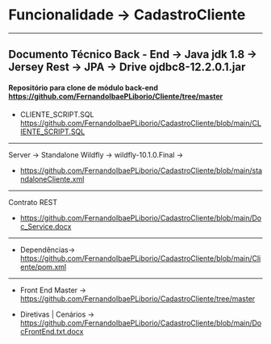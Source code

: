 # Funcionalidade -> CadastroCliente

-----------------------------------------------------------------------------------------------------------------------------------
Documento Técnico Back - End -> Java jdk 1.8 -> Jersey Rest -> JPA -> Drive ojdbc8-12.2.0.1.jar
-----------------------------------------------------------------------------------------------------------------------------------

#### Repositório para clone de módulo back-end https://github.com/FernandoIbaePLiborio/Cliente/tree/master

* CLIENTE_SCRIPT.SQL https://github.com/FernandoIbaePLiborio/CadastroCliente/blob/main/CLIENTE_SCRIPT.SQL
-----------------------------------------------------------------------------------------------------------------------------------

Server -> Standalone Wildfly -> wildfly-10.1.0.Final -> 
* https://github.com/FernandoIbaePLiborio/CadastroCliente/blob/main/standaloneCliente.xml
-----------------------------------------------------------------------------------------------------------------------------------

Contrato REST
* https://github.com/FernandoIbaePLiborio/CadastroCliente/blob/main/Doc_Service.docx
-----------------------------------------------------------------------------------------------------------------------------------

* Dependências-> https://github.com/FernandoIbaePLiborio/CadastroCliente/blob/main/Cliente/pom.xml
-----------------------------------------------------------------------------------------------------------------------------------

* Front End Master -> https://github.com/FernandoIbaePLiborio/CadastroCliente/tree/master

* Diretivas | Cenários -> https://github.com/FernandoIbaePLiborio/CadastroCliente/blob/main/DocFrontEnd.txt.docx
